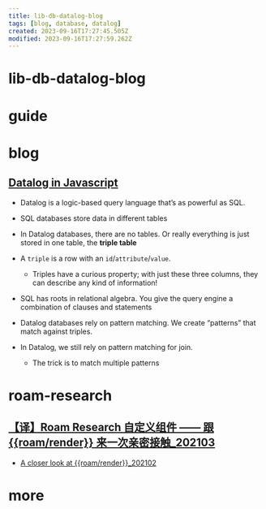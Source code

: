 ```yaml
---
title: lib-db-datalog-blog
tags: [blog, database, datalog]
created: 2023-09-16T17:27:45.505Z
modified: 2023-09-16T17:27:59.262Z
---
```


# lib-db-datalog-blog

# guide

# blog

## [Datalog in Javascript](https://www.instantdb.com/essays/datalogjs)

- Datalog is a logic-based query language that’s as powerful as SQL. 
- SQL databases store data in different tables
- In Datalog databases, there are no tables. Or really everything is just stored in one table, the **triple table**
- A `triple` is a row with an `id`/`attribute`/`value`. 
  - Triples have a curious property; with just these three columns, they can describe any kind of information!

- SQL has roots in relational algebra. You give the query engine a combination of clauses and statements
- Datalog databases rely on pattern matching. We create “patterns” that match against triples. 
- In Datalog, we still rely on pattern matching for join. 
  - The trick is to match multiple patterns
# roam-research

## [【译】Roam Research 自定义组件 —— 跟 {{roam/render}} 来一次亲密接触_202103](https://blog.jimmylv.info/2021-03-10-a-closer-look-at-roamrender-zh-translation/)

- [A closer look at {{roam/render}}_202102](https://www.zsolt.blog/2021/02/a-closer-look-at-roamrender.html)
# more
